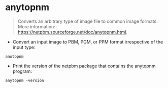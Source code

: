 # anytopnm

> Converts an arbitrary type of image file to common image formats.
> More information: <https://netpbm.sourceforge.net/doc/anytopnm.html>.

- Convert an input image to PBM, PGM, or PPM format irrespective of the input type:   

`anotopnm`

- Print the version of the netpbm package that contains the anytopnm program:  

`anytopnm -version`
